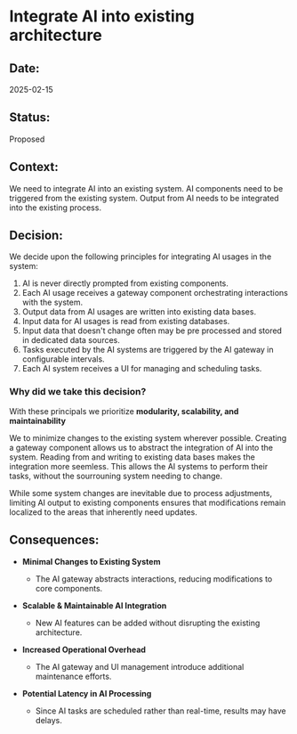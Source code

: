 # Integrate AI into existing architecture

## Date:
2025-02-15

## Status:
Proposed

## Context:
We need to integrate AI into an existing system. 
AI components need to be triggered from the existing system. 
Output from AI needs to be integrated into the existing process. 

## Decision:

We decide upon the following principles for integrating AI usages in the system:

1. AI is never directly prompted from existing components.
2. Each AI usage receives a gateway component orchestrating interactions with the system.
3. Output data from AI usages are written into existing data bases. 
4. Input data for AI usages is read from existing databases.   
5. Input data that doesn't change often may be pre processed and stored in dedicated data sources.  
6. Tasks executed by the AI systems are triggered by the AI gateway in configurable intervals.
7. Each AI system receives a UI for managing and scheduling tasks. 

### Why did we take this decision?

With these principals we prioritize **modularity, scalability, and maintainability**  

We to minimize changes to the existing system wherever possible. 
Creating a gateway component allows us to abstract the integration of AI into the system. 
Reading from and writing to existing data bases makes the integration more seemless. 
This allows the AI systems to perform their tasks, without the sourrouning system needing to change.

While some system changes are inevitable due to process adjustments, limiting AI output to existing components ensures that modifications remain localized to the areas that inherently need updates.  

## Consequences:  

* **Minimal Changes to Existing System**  
  * The AI gateway abstracts interactions, reducing modifications to core components.  

* **Scalable & Maintainable AI Integration**  
  * New AI features can be added without disrupting the existing architecture.  

* **Increased Operational Overhead**  
  * The AI gateway and UI management introduce additional maintenance efforts.  

* **Potential Latency in AI Processing**  
  * Since AI tasks are scheduled rather than real-time, results may have delays.  

